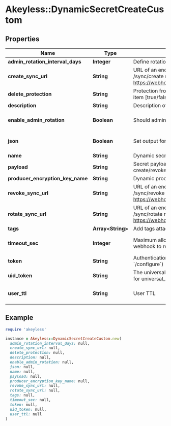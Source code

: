 # Akeyless::DynamicSecretCreateCustom

## Properties

| Name | Type | Description | Notes |
| ---- | ---- | ----------- | ----- |
| **admin_rotation_interval_days** | **Integer** | Define rotation interval in days | [optional] |
| **create_sync_url** | **String** | URL of an endpoint that implements /sync/create method, for example https://webhook.example.com/sync/create |  |
| **delete_protection** | **String** | Protection from accidental deletion of this item [true/false] | [optional] |
| **description** | **String** | Description of the object | [optional] |
| **enable_admin_rotation** | **Boolean** | Should admin credentials be rotated | [optional][default to false] |
| **json** | **Boolean** | Set output format to JSON | [optional][default to false] |
| **name** | **String** | Dynamic secret name |  |
| **payload** | **String** | Secret payload to be sent with each create/revoke webhook request | [optional] |
| **producer_encryption_key_name** | **String** | Dynamic producer encryption key | [optional] |
| **revoke_sync_url** | **String** | URL of an endpoint that implements /sync/revoke method, for example https://webhook.example.com/sync/revoke |  |
| **rotate_sync_url** | **String** | URL of an endpoint that implements /sync/rotate method, for example https://webhook.example.com/sync/rotate | [optional] |
| **tags** | **Array&lt;String&gt;** | Add tags attached to this object | [optional] |
| **timeout_sec** | **Integer** | Maximum allowed time in seconds for the webhook to return the results | [optional][default to 60] |
| **token** | **String** | Authentication token (see &#x60;/auth&#x60; and &#x60;/configure&#x60;) | [optional] |
| **uid_token** | **String** | The universal identity token, Required only for universal_identity authentication | [optional] |
| **user_ttl** | **String** | User TTL | [optional][default to &#39;60m&#39;] |

## Example

```ruby
require 'akeyless'

instance = Akeyless::DynamicSecretCreateCustom.new(
  admin_rotation_interval_days: null,
  create_sync_url: null,
  delete_protection: null,
  description: null,
  enable_admin_rotation: null,
  json: null,
  name: null,
  payload: null,
  producer_encryption_key_name: null,
  revoke_sync_url: null,
  rotate_sync_url: null,
  tags: null,
  timeout_sec: null,
  token: null,
  uid_token: null,
  user_ttl: null
)
```

